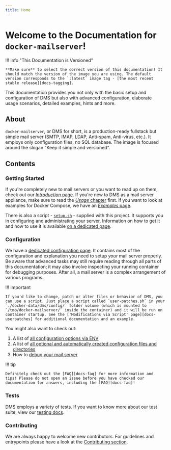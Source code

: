 ```yaml
---
title: Home
---
```


# Welcome to the Documentation for `docker-mailserver`!

!!! info "This Documentation is Versioned"

    **Make sure** to select the correct version of this documentation! It should match the version of the image you are using. The default version corresponds to the `:latest` image tag - [the most recent stable release][docs-tagging].

This documentation provides you not only with the basic setup and configuration of DMS but also with advanced configuration, elaborate usage scenarios, detailed examples, hints and more.

[docs-tagging]: ./usage.md#tagging-convention

## About

`docker-mailserver`, or DMS for short, is a production-ready fullstack but simple mail server (SMTP, IMAP, LDAP, Anti-spam, Anti-virus, etc.). It employs only configuration files, no SQL database. The image is focused around the slogan "Keep it simple and versioned".

## Contents

### Getting Started

If you're completely new to mail servers or you want to read up on them, check out our [_Introduction_ page][docs-introduction]. If you're new to DMS as a mail server appliance, make sure to read the [_Usage_ chapter][docs-usage] first. If you want to look at examples for Docker Compose, we have an [_Examples_ page][docs-examples].

There is also a script - [`setup.sh`][github-file-setupsh] - supplied with this project. It supports you in configuring and administrating your server. Information on how to get it and how to use it is available [on a dedicated page][docs-setupsh].

[docs-introduction]: ./introduction.md
[docs-usage]: ./usage.md
[docs-examples]: ./examples/tutorials/basic-installation.md
[github-file-setupsh]: https://github.com/docker-mailserver/docker-mailserver/blob/master/setup.sh
[docs-setupsh]: ./config/setup.sh/

### Configuration

We have a [dedicated configuration page][docs-environment]. It contains most of the configuration and explanation you need to setup _your_ mail server properly. Be aware that advanced tasks may still require reading through all parts of this documentation; it may also involve inspecting your running container for debugging purposes. After all, a mail server is a complex arrangement of various programs.

!!! important

    If you'd like to change, patch or alter files or behavior of DMS, you can use a script. Just place a script called `user-patches.sh` in your `./docker-data/dms/config/` folder volume (which is mounted to `/tmp/docker-mailserver/` inside the container) and it will be run on container startup. See the ['Modifications via Script' page][docs-userpatches] for additional documentation and an example.

You might also want to check out:

1. A list of [all configuration options via ENV][docs-environment]
2. A list of [all optional and automatically created configuration files and directories][docs-optionalconfig]
3. How to [debug your mail server][docs-debugging]

!!! tip

    Definitely check out the [FAQ][docs-faq] for more information and tips! Please do not open an issue before you have checked our documentation for answers, including the [FAQ][docs-faq]!

[docs-environment]: ./config/environment.md
[docs-userpatches]: ./faq.md#how-to-adjust-settings-with-the-user-patchessh-script
[docs-setupsh]: ./config/setup.sh.md
[docs-optionalconfig]: ./config/advanced/optional-config.md
[docs-faq]: ./faq.md
[docs-debugging]: ./config/debugging.md

### Tests

DMS employs a variety of tests. If you want to know more about our test suite, view our [testing docs][docs-tests].

[docs-tests]: ./contributing/tests.md

### Contributing

We are always happy to welcome new contributors. For guidelines and entrypoints please have a look at the [Contributing section][docs-contributing].

[docs-contributing]: ./contributing/issues-and-pull-requests.md
